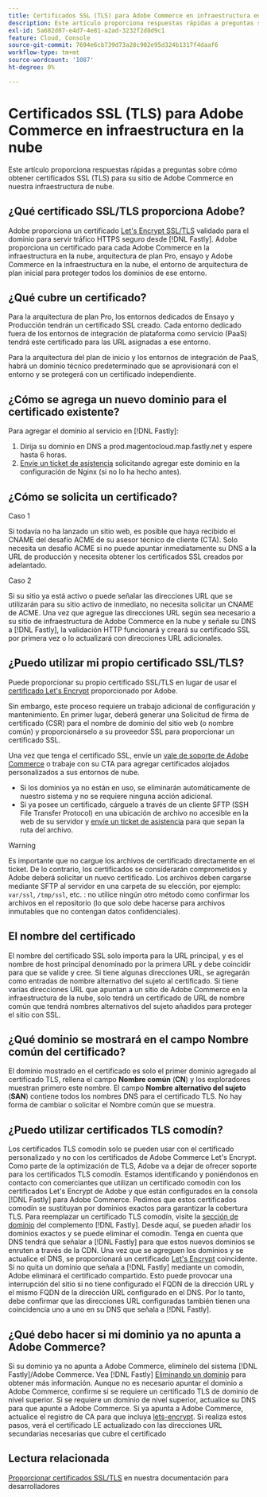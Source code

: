 ```yaml
---
title: Certificados SSL (TLS) para Adobe Commerce en infraestructura en la nube
description: Este artículo proporciona respuestas rápidas a preguntas sobre cómo obtener certificados SSL (TLS) para su sitio de Adobe Commerce en nuestra infraestructura de nube.
exl-id: 5a682d07-e4d7-4e81-a2ad-3232f2d8d9c1
feature: Cloud, Console
source-git-commit: 7694e6cb739d73a28c902e95d324b1317f4daaf6
workflow-type: tm+mt
source-wordcount: '1087'
ht-degree: 0%

---
```


# Certificados SSL (TLS) para Adobe Commerce en infraestructura en la nube

Este artículo proporciona respuestas rápidas a preguntas sobre cómo obtener certificados SSL (TLS) para su sitio de Adobe Commerce en nuestra infraestructura de nube.

## ¿Qué certificado SSL/TLS proporciona Adobe?

Adobe proporciona un certificado [Let&#39;s Encrypt SSL/TLS](https://letsencrypt.org/) validado para el dominio para servir tráfico HTTPS seguro desde [!DNL Fastly]. Adobe proporciona un certificado para cada Adobe Commerce en la infraestructura en la nube, arquitectura de plan Pro, ensayo y Adobe Commerce en la infraestructura en la nube, el entorno de arquitectura de plan inicial para proteger todos los dominios de ese entorno.

## ¿Qué cubre un certificado?

Para la arquitectura de plan Pro, los entornos dedicados de Ensayo y Producción tendrán un certificado SSL creado. Cada entorno dedicado fuera de los entornos de integración de plataforma como servicio (PaaS) tendrá este certificado para las URL asignadas a ese entorno.

Para la arquitectura del plan de inicio y los entornos de integración de PaaS, habrá un dominio técnico predeterminado que se aprovisionará con el entorno y se protegerá con un certificado independiente.

## ¿Cómo se agrega un nuevo dominio para el certificado existente?

Para agregar el dominio al servicio en [!DNL Fastly]:

1. Dirija su dominio en DNS a prod.magentocloud.map.fastly.net y espere hasta 6 horas.
1. [Envíe un ticket de asistencia](/help/help-center-guide/help-center/magento-help-center-user-guide.md#submit-ticket) solicitando agregar este dominio en la configuración de Nginx (si no lo ha hecho antes).

## ¿Cómo se solicita un certificado?

Caso 1

Si todavía no ha lanzado un sitio web, es posible que haya recibido el CNAME del desafío ACME de su asesor técnico de cliente (CTA). Solo necesita un desafío ACME si no puede apuntar inmediatamente su DNS a la URL de producción y necesita obtener los certificados SSL creados por adelantado.

Caso 2

Si su sitio ya está activo o puede señalar las direcciones URL que se utilizarán para su sitio activo de inmediato, no necesita solicitar un CNAME de ACME. Una vez que agregue las direcciones URL según sea necesario a su sitio de infraestructura de Adobe Commerce en la nube y señale su DNS a [!DNL Fastly], la validación HTTP funcionará y creará su certificado SSL por primera vez o lo actualizará con direcciones URL adicionales.

## ¿Puedo utilizar mi propio certificado SSL/TLS?

Puede proporcionar su propio certificado SSL/TLS en lugar de usar el [certificado Let&#39;s Encrypt](https://letsencrypt.org/) proporcionado por Adobe.

Sin embargo, este proceso requiere un trabajo adicional de configuración y mantenimiento. En primer lugar, deberá generar una Solicitud de firma de certificado (CSR) para el nombre de dominio del sitio web (o nombre común) y proporcionárselo a su proveedor SSL para proporcionar un certificado SSL.

Una vez que tenga el certificado SSL, envíe un [vale de soporte de Adobe Commerce](/help/help-center-guide/help-center/magento-help-center-user-guide.md#submit-ticket) o trabaje con su CTA para agregar certificados alojados personalizados a sus entornos de nube.

* Si los dominios ya no están en uso, se eliminarán automáticamente de nuestro sistema y no se requiere ninguna acción adicional.
* Si ya posee un certificado, cárguelo a través de un cliente SFTP (SSH File Transfer Protocol) en una ubicación de archivo no accesible en la web de su servidor y [envíe un ticket de asistencia](/help/help-center-guide/help-center/magento-help-center-user-guide.md#submit-ticket) para que sepan la ruta del archivo.

>[!WARNING]
>
>Es importante que no cargue los archivos de certificado directamente en el ticket. De lo contrario, los certificados se considerarán comprometidos y Adobe deberá solicitar un nuevo certificado.
>Los archivos deben cargarse mediante SFTP al servidor en una carpeta de su elección, por ejemplo: `var/ssl`, `/tmp/ssl`, etc. : no utilice ningún otro método como confirmar los archivos en el repositorio (lo que solo debe hacerse para archivos inmutables que no contengan datos confidenciales).

## El nombre del certificado

El nombre del certificado SSL solo importa para la URL principal, y es el nombre de host principal denominado por la primera URL y debe coincidir para que se valide y cree. Si tiene algunas direcciones URL, se agregarán como entradas de nombre alternativo del sujeto al certificado. Si tiene varias direcciones URL que apuntan a un sitio de Adobe Commerce en la infraestructura de la nube, solo tendrá un certificado de URL de nombre común que tendrá nombres alternativos del sujeto añadidos para proteger el sitio con SSL.

## ¿Qué dominio se mostrará en el campo Nombre común del certificado?

El dominio mostrado en el certificado es solo el primer dominio agregado al certificado TLS, rellena el campo **Nombre común** (**CN**) y los exploradores muestran primero este nombre. El campo **Nombre alternativo del sujeto** (**SAN**) contiene todos los nombres DNS para el certificado TLS. No hay forma de cambiar o solicitar el Nombre común que se muestra.

## ¿Puedo utilizar certificados TLS comodín?

Los certificados TLS comodín solo se pueden usar con el certificado personalizado y no con los certificados de Adobe Commerce Let&#39;s Encrypt. Como parte de la optimización de TLS, Adobe va a dejar de ofrecer soporte para los certificados TLS comodín. Estamos identificando y poniéndonos en contacto con comerciantes que utilizan un certificado comodín con los certificados Let&#39;s Encrypt de Adobe y que están configurados en la consola [!DNL Fastly] para Adobe Commerce. Pedimos que estos certificados comodín se sustituyan por dominios exactos para garantizar la cobertura TLS. Para reemplazar un certificado TLS comodín, visite la [sección de dominio](https://experienceleague.adobe.com/es/docs/commerce-cloud-service/user-guide/cdn/setup-fastly/fastly-custom-cache-configuration#manage-domains) del complemento [!DNL Fastly]. Desde aquí, se pueden añadir los dominios exactos y se puede eliminar el comodín. Tenga en cuenta que DNS tendrá que señalar a [!DNL Fastly] para que estos nuevos dominios se enruten a través de la CDN. Una vez que se agreguen los dominios y se actualice el DNS, se proporcionará un certificado [Let&#39;s Encrypt](https://letsencrypt.org/) coincidente. Si no quita un dominio que señala a [!DNL Fastly] mediante un comodín, Adobe eliminará el certificado compartido. Esto puede provocar una interrupción del sitio si no tiene configurado el FQDN de la dirección URL y el mismo FQDN de la dirección URL configurado en el DNS. Por lo tanto, debe confirmar que las direcciones URL configuradas también tienen una coincidencia uno a uno en su DNS que señala a [!DNL Fastly].

## ¿Qué debo hacer si mi dominio ya no apunta a Adobe Commerce?

Si su dominio ya no apunta a Adobe Commerce, elimínelo del sistema [!DNL Fastly]/Adobe Commerce. Vea [!DNL Fastly] [Eliminando un dominio](https://docs.fastly.com/en/guides/working-with-domains#deleting-a-domain) para obtener más información. Aunque no es necesario apuntar el dominio a Adobe Commerce, confirme si se requiere un certificado TLS de dominio de nivel superior. Si se requiere un dominio de nivel superior, actualice su DNS para que apunte a Adobe Commerce. Si ya apunta a Adobe Commerce, actualice el registro de CA para que incluya [lets-encrypt](https://letsencrypt.org/). Si realiza estos pasos, verá el certificado LE actualizado con las direcciones URL secundarias necesarias que cubre el certificado&#x200B;

## Lectura relacionada

[Proporcionar certificados SSL/TLS](https://experienceleague.adobe.com/es/docs/commerce-cloud-service/user-guide/cdn/setup-fastly/fastly-configuration#provision-ssltls-certificates) en nuestra documentación para desarrolladores
